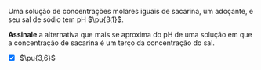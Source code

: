 Uma solução de concentrações molares iguais de sacarina, um adoçante, e seu sal de sódio tem pH $\pu{3,1}$.

**Assinale** a alternativa que mais se aproxima do pH de uma solução em que a concentração de sacarina é um terço da concentração do sal.

- [x] $\pu{3,6}$

